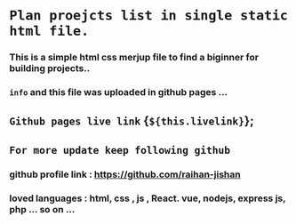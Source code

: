 # `Plan proejcts list in single static html file. `
### This is a simple html css merjup file to find a biginner for  building projects.. 
### `info` and this file was uploaded in github pages ... 
## `Github pages live link` {`${this.livelink}`};

## `For more update keep following github `
### github profile link : https://github.com/raihan-jishan

### loved languages : html, css , js , React. vue, nodejs, express js, php ... so on ...